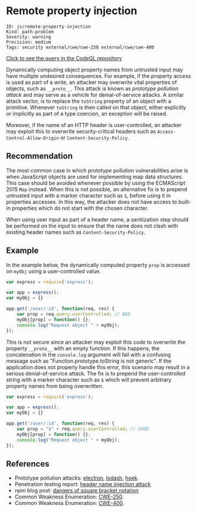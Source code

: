 # Remote property injection

```
ID: js/remote-property-injection
Kind: path-problem
Severity: warning
Precision: medium
Tags: security external/cwe/cwe-250 external/cwe/cwe-400

```
[Click to see the query in the CodeQL repository](https://github.com/github/codeql/tree/main/javascript/ql/src/Security/CWE-400/RemotePropertyInjection.ql)

Dynamically computing object property names from untrusted input may have multiple undesired consequences. For example, if the property access is used as part of a write, an attacker may overwrite vital properties of objects, such as `__proto__`. This attack is known as *prototype pollution attack* and may serve as a vehicle for denial-of-service attacks. A similar attack vector, is to replace the `toString` property of an object with a primitive. Whenever `toString` is then called on that object, either explicitly or implicitly as part of a type coercion, an exception will be raised.

Moreover, if the name of an HTTP header is user-controlled, an attacker may exploit this to overwrite security-critical headers such as `Access-Control-Allow-Origin` or `Content-Security-Policy`.


## Recommendation
The most common case in which prototype pollution vulnerabilities arise is when JavaScript objects are used for implementing map data structures. This case should be avoided whenever possible by using the ECMAScript 2015 `Map` instead. When this is not possible, an alternative fix is to prepend untrusted input with a marker character such as `$`, before using it in properties accesses. In this way, the attacker does not have access to built-in properties which do not start with the chosen character.

When using user input as part of a header name, a sanitization step should be performed on the input to ensure that the name does not clash with existing header names such as `Content-Security-Policy`.


## Example
In the example below, the dynamically computed property `prop` is accessed on `myObj` using a user-controlled value.


```javascript
var express = require('express');

var app = express();
var myObj = {}

app.get('/user/:id', function(req, res) {
	var prop = req.query.userControlled; // BAD
	myObj[prop] = function() {};
	console.log("Request object " + myObj);
});
```
This is not secure since an attacker may exploit this code to overwrite the property `__proto__` with an empty function. If this happens, the concatenation in the `console.log` argument will fail with a confusing message such as "Function.prototype.toString is not generic". If the application does not properly handle this error, this scenario may result in a serious denial-of-service attack. The fix is to prepend the user-controlled string with a marker character such as `$` which will prevent arbitrary property names from being overwritten.


```javascript
var express = require('express');

var app = express();
var myObj = {}

app.get('/user/:id', function(req, res) {
	var prop = "$" + req.query.userControlled; // GOOD
	myObj[prop] = function() {};
	console.log("Request object " + myObj);
});
```

## References
* Prototype pollution attacks: [electron](https://github.com/electron/electron/pull/9287), [lodash](https://hackerone.com/reports/310443), [hoek](https://nodesecurity.io/advisories/566).
* Penetration testing report: [ header name injection attack](http://seclists.org/pen-test/2009/Mar/67)
* npm blog post: [ dangers of square bracket notation](https://blog.liftsecurity.io/2015/01/14/the-dangers-of-square-bracket-notation#lift-security)
* Common Weakness Enumeration: [CWE-250](https://cwe.mitre.org/data/definitions/250.html).
* Common Weakness Enumeration: [CWE-400](https://cwe.mitre.org/data/definitions/400.html).